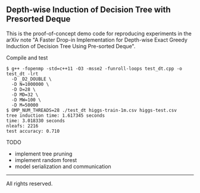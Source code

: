 ## Depth-wise Induction of Decision Tree with Presorted Deque

This is the proof-of-concept demo code for reproducing experiments in the arXiv note "A Faster Drop-in Implementation for Depth-wise Exact Greedy Induction of Decision Tree Using Pre-sorted Deque".




Compile and test

```
$ g++ -fopenmp -std=c++11 -O3 -msse2 -funroll-loops test_dt.cpp -o test_dt -lrt
  -D _D2_DOUBLE \
  -D N=1000000 \
  -D D=28 \
  -D MD=32 \
  -D MW=100 \
  -D M=50000
$ OMP_NUM_THREADS=28 ./test_dt higgs-train-1m.csv higgs-test.csv
tree induction time: 1.617345 seconds
time: 3.018330 seconds
nleafs: 2216
test accuracy: 0.710
```

TODO

- implement tree pruning
- implement random forest
- model serialization and communication


----
All rights reserved.

